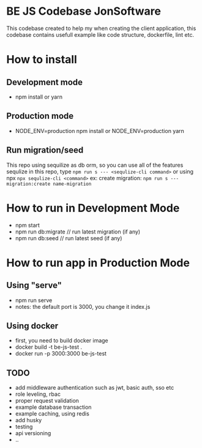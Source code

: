 # BE JS Codebase JonSoftware

This codebase created to help my when creating the client application, this codebase contains usefull example like code structure, dockerfile, lint etc.

# How to install
## Development mode
- npm install or yarn 
## Production mode
- NODE_ENV=production npm install or NODE_ENV=production yarn
## Run migration/seed
This repo using sequilize as db orm, so you can use all of the features sequlize in this repo, type ```npm run s --- <sequlize-cli command>``` or using npx ```npx sequlize-cli <command>``` ex: create migration: ```npm run s --- migration:create name-migration```

# How to run in Development Mode
- npm start
- npm run db:migrate // run latest migration (if any)
- npm run db:seed // run latest seed (if any)

# How to run app in Production Mode
## Using "serve"
- npm run serve
- notes: the default port is 3000, you change it index.js
## Using docker
- first, you need to build docker image
- docker build -t be-js-test . 
- docker run -p 3000:3000 be-js-test

## TODO
- add middleware authentication such as jwt, basic auth, sso etc
- role leveling, rbac
- proper request validation
- example database transaction
- example caching, using redis
- add husky
- testing
- api versioning
- ..